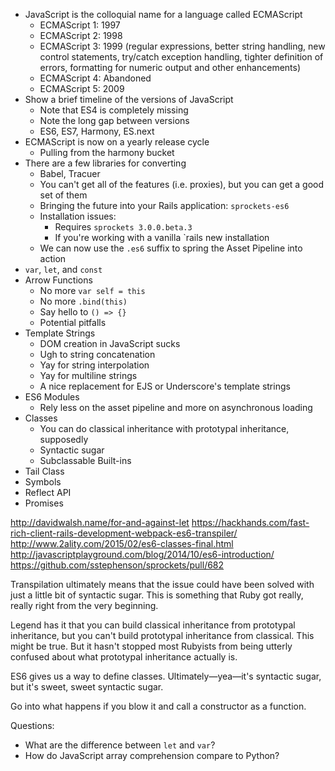 * JavaScript is the colloquial name for a language called ECMAScript
	* ECMAScript 1: 1997
	* ECMAScript 2: 1998
	* ECMAScript 3: 1999 (regular expressions, better string handling, new control statements, try/catch exception handling, tighter definition of errors, formatting for numeric output and other enhancements)
	* ECMAScript 4: Abandoned
	* ECMAScript 5: 2009
* Show a brief timeline of the versions of JavaScript
	* Note that ES4 is completely missing
	* Note the long gap between versions
  * ES6, ES7, Harmony, ES.next
* ECMAScript is now on a yearly release cycle
  * Pulling from the harmony bucket
* There are a few libraries for converting
  * Babel, Tracuer
  * You can't get all of the features (i.e. proxies), but you can get a good set of them
  * Bringing the future into your Rails application: `sprockets-es6`
  * Installation issues:
    * Requires `sprockets 3.0.0.beta.3`
    * If you're working with a vanilla `rails new installation
  * We can now use the `.es6` suffix to spring the Asset Pipeline into action
* `var`, `let`, and `const`
* Arrow Functions
  * No more `var self = this`
  * No more `.bind(this)`
  * Say hello to `() => {}`
  * Potential pitfalls
* Template Strings
  * DOM creation in JavaScript sucks
  * Ugh to string concatenation
  * Yay for string interpolation
  * Yay for multiline strings
  * A nice replacement for EJS or Underscore's template strings
* ES6 Modules
  * Rely less on the asset pipeline and more on asynchronous loading
* Classes
  * You can do classical inheritance with prototypal inheritance, supposedly
  * Syntactic sugar
  * Subclassable Built-ins
* Tail Class
* Symbols
* Reflect API
* Promises

http://davidwalsh.name/for-and-against-let
https://hackhands.com/fast-rich-client-rails-development-webpack-es6-transpiler/
http://www.2ality.com/2015/02/es6-classes-final.html
http://javascriptplayground.com/blog/2014/10/es6-introduction/
https://github.com/sstephenson/sprockets/pull/682

Transpilation ultimately means that the issue could have been solved with just a little bit of syntactic sugar. This is something that Ruby got really, really right from the very beginning.

Legend has it that you can build classical inheritance from prototypal inheritance, but you can't build prototypal inheritance from classical. This might be true. But it hasn't stopped most Rubyists from being utterly confused about what prototypal inheritance actually is.

ES6 gives us a way to define classes. Ultimately—yea—it's syntactic sugar, but it's sweet, sweet syntactic sugar.

Go into what happens if you blow it and call a constructor as a function.

Questions:

- What are the difference between `let` and `var`?
- How do JavaScript array comprehension compare to Python?